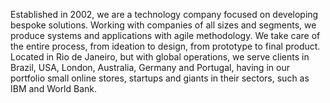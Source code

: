 Established in 2002, we are a technology company focused on developing bespoke solutions. Working with companies of all sizes and segments, we produce systems and applications with agile methodology. We take care of the entire process, from ideation to design, from prototype to final product. Located in Rio de Janeiro, but with global operations, we serve clients in Brazil, USA, London, Australia, Germany and Portugal, having in our portfolio small online stores, startups and giants in their sectors, such as IBM and World Bank.
